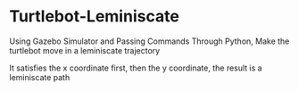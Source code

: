 # Turtlebot-Leminiscate
Using Gazebo Simulator and Passing Commands Through Python, Make the turtlebot move in a leminiscate trajectory

It satisfies the x coordinate first, then the y coordinate, the result is a leminiscate path
